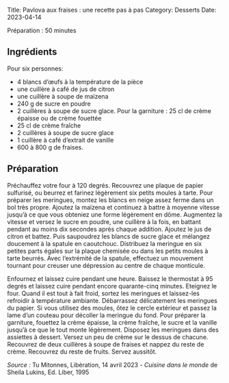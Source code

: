 Title: Pavlova aux fraises : une recette pas à pas
Category: Desserts
Date: 2023-04-14

Préparation : 50 minutes

## Ingrédients

Pour six personnes:

* 4 blancs d’œufs à la température de la pièce 
* une cuillère à café de jus de citron 
* une cuillère à soupe de maïzena 
* 240 g de sucre en poudre 
* 2 cuillères à soupe de sucre glace. Pour la garniture : 25 cl de crème épaisse ou de crème fouettée 
* 25 cl de crème fraîche 
* 2 cuillères à soupe de sucre glace 
* 1 cuillère à café d’extrait de vanille 
* 600 à 800 g de fraises.

## Préparation

Préchauffez votre four à 120 degrés. Recouvrez une plaque de papier sulfurisé, ou beurrez et
farinez légèrement six petits moules à tarte. Pour préparer les meringues, montez les blancs en
neige assez ferme dans un bol très propre. Ajoutez la maïzena et continuez à battre à moyenne
vitesse jusqu’à ce que vous obteniez une forme légèrement en dôme. Augmentez la vitesse et versez
le sucre en poudre, une cuillère à la fois, en battant pendant au moins dix secondes après chaque
addition. Ajoutez le jus de citron et battez. Puis saupoudrez les blancs de sucre glace et
mélangez doucement à la spatule en caoutchouc. Distribuez la meringue en six petites parts égales
sur la plaque chemisée ou dans les petits moules à tarte beurrés. Avec l’extrémité de la spatule,
effectuez un mouvement tournant pour creuser une dépression au centre de chaque monticule. 

Enfournez et laissez cuire pendant une heure. Baissez le thermostat à 95 degrés et laissez cuire
pendant encore quarante-cinq minutes. Eteignez le four. Quand il est tout à fait froid, sortez les
meringues et laissez-les refroidir à température ambiante. Débarrassez délicatement les meringues
du papier. Si vous utilisez des moules, ôtez le cercle extérieur et passez la lame d’un couteau
pour décoller la meringue du fond. Pour préparer la garniture, fouettez la crème épaisse, la crème
fraîche, le sucre et la vanille jusqu’à ce que le tout monte légèrement. Disposez les meringues
dans des assiettes à dessert. Versez un peu de crème sur le dessus de chacune. Recouvrez de deux
cuillères à soupe de fraises et nappez du reste de crème. Recouvrez du reste de fruits. Servez
aussitôt.

*Source :* Tu Mitonnes, Libération, 14 avril 2023 - *Cuisine dans le monde* de Sheila Lukins, Ed. Liber, 1995
